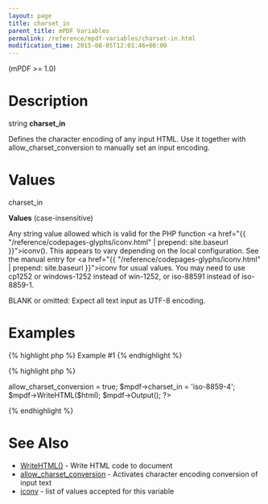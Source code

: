 ```yaml
---
layout: page
title: charset_in
parent_title: mPDF Variables
permalink: /reference/mpdf-variables/charset-in.html
modification_time: 2015-08-05T12:01:46+00:00
---
```


(mPDF &gt;= 1.0)

# Description

string <b>charset_in</b>

Defines the character encoding of any input HTML. Use it together with <span class="parameter">allow_charset_conversion</span> to manually set an input encoding.

# Values

<span class="parameter">charset_in</span>

<b>Values</b> (case-insensitive)

Any string value allowed which is valid for the PHP function <a href="{{ "/reference/codepages-glyphs/iconv.html" | prepend: site.baseurl }}">iconv()</a>. This appears to vary depending on the local configuration. See the manual entry for <a href="{{ "/reference/codepages-glyphs/iconv.html" | prepend: site.baseurl }}">iconv</a> for usual values. You may need to use cp1252 or windows-1252 instead of win-1252, or iso-88591 instead of iso-8859-1.

<span class="smallblock">BLANK</span> or omitted: Expect all text input as UTF-8 encoding.

# Examples

{% highlight php %}
Example #1
{% endhighlight %}

{% highlight php %}
<?php

$html = '... the body of the document encoded in ISO-8859-4 ...';

$mpdf = new mPDF();

$mpdf->allow_charset_conversion = true;

$mpdf->charset_in = 'iso-8859-4';

$mpdf->WriteHTML($html);

$mpdf->Output();

?>
{% endhighlight %}

# See Also

<ul>
<li class="manual_boxlist"><a href="{{ "/reference/mpdf-functions/writehtml.html" | prepend: site.baseurl }}">WriteHTML()</a> - Write HTML code to document</li>
<li class="manual_boxlist"><a href="{{ "/reference/mpdf-variables/allow-charset-conversion.html" | prepend: site.baseurl }}">allow_charset_conversion</a> - Activates character encoding conversion of input text</li>
<li class="manual_boxlist"> <a href="{{ "/reference/codepages-glyphs/iconv.html" | prepend: site.baseurl }}">iconv</a> - list of values accepted for this variable

</li>
</ul>

